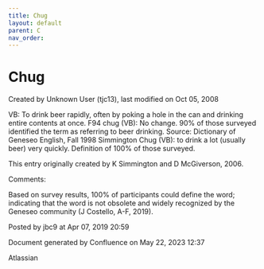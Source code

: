 ```yaml
---
title: Chug
layout: default
parent: C
nav_order:
---
```


# Chug

Created by  Unknown User (tjc13), last modified on Oct 05, 2008

VB: To drink beer rapidly, often by poking a hole in the can and drinking entire contents at once. F94 chug (VB): No change. 90% of those surveyed identified the term as referring to beer drinking. Source: Dictionary of Geneseo English, Fall 1998 Simmington Chug (VB): to drink a lot (usually beer) very quickly. Definition of 100% of those surveyed.

This entry originally created by K Simmington and D McGiverson, 2006.

Comments:

Based on survey results, 100% of participants could define the word; indicating that the word is not obsolete and widely recognized by the Geneseo community (J Costello, A-F, 2019).

Posted by jbc9 at Apr 07, 2019 20:59

Document generated by Confluence on May 22, 2023 12:37

Atlassian

